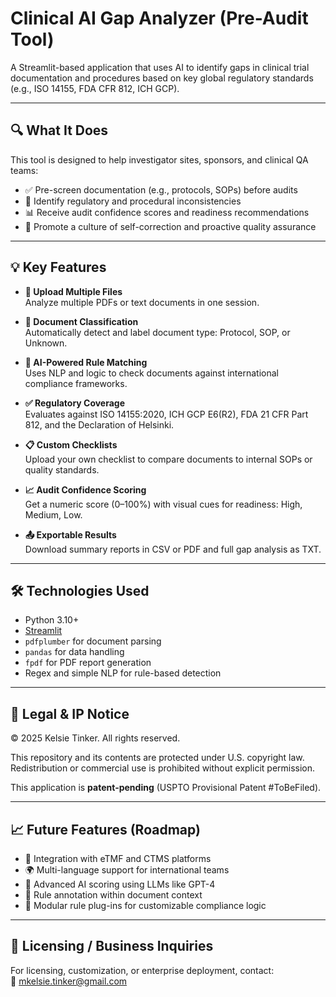 # Clinical AI Gap Analyzer (Pre-Audit Tool)

A Streamlit-based application that uses AI to identify gaps in clinical trial documentation and procedures based on key global regulatory standards (e.g., ISO 14155, FDA CFR 812, ICH GCP).

---

## 🔍 What It Does

This tool is designed to help investigator sites, sponsors, and clinical QA teams:

- ✅ Pre-screen documentation (e.g., protocols, SOPs) before audits
- 🔎 Identify regulatory and procedural inconsistencies
- 📊 Receive audit confidence scores and readiness recommendations
- 🧠 Promote a culture of self-correction and proactive quality assurance

---

## 💡 Key Features

- **📂 Upload Multiple Files**  
  Analyze multiple PDFs or text documents in one session.

- **🧾 Document Classification**  
  Automatically detect and label document type: Protocol, SOP, or Unknown.

- **🧠 AI-Powered Rule Matching**  
  Uses NLP and logic to check documents against international compliance frameworks.

- **✅ Regulatory Coverage**  
  Evaluates against ISO 14155:2020, ICH GCP E6(R2), FDA 21 CFR Part 812, and the Declaration of Helsinki.

- **📋 Custom Checklists**  
  Upload your own checklist to compare documents to internal SOPs or quality standards.

- **📈 Audit Confidence Scoring**  
  Get a numeric score (0–100%) with visual cues for readiness: High, Medium, Low.

- **📤 Exportable Results**  
  Download summary reports in CSV or PDF and full gap analysis as TXT.

---

## 🛠️ Technologies Used

- Python 3.10+
- [Streamlit](https://streamlit.io/)
- `pdfplumber` for document parsing
- `pandas` for data handling
- `fpdf` for PDF report generation
- Regex and simple NLP for rule-based detection

---

## 🔐 Legal & IP Notice

© 2025 Kelsie Tinker. All rights reserved.

This repository and its contents are protected under U.S. copyright law. Redistribution or commercial use is prohibited without explicit permission.

This application is **patent-pending** (USPTO Provisional Patent #ToBeFiled).

---

## 📈 Future Features (Roadmap)

- 🔄 Integration with eTMF and CTMS platforms
- 🌍 Multi-language support for international teams
- 🧠 Advanced AI scoring using LLMs like GPT-4
- 📌 Rule annotation within document context
- 🧩 Modular rule plug-ins for customizable compliance logic

---

## 🤝 Licensing / Business Inquiries

For licensing, customization, or enterprise deployment, contact:  
📧 mkelsie.tinker@gmail.com
